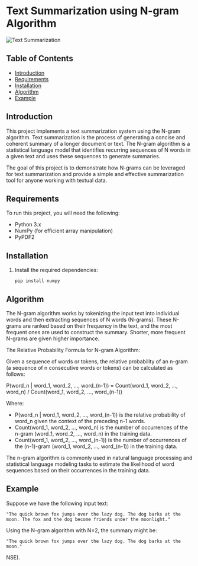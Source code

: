 # Text Summarization using N-gram Algorithm

![Text Summarization](https://example.com/text-summarization.png)

## Table of Contents

- [Introduction](#introduction)
- [Requirements](#requirements)
- [Installation](#installation)
- [Algorithm](#algorithm)
- [Example](#example)

## Introduction

This project implements a text summarization system using the N-gram algorithm. Text summarization is the process of generating a concise and coherent summary of a longer document or text. The N-gram algorithm is a statistical language model that identifies recurring sequences of N words in a given text and uses these sequences to generate summaries.

The goal of this project is to demonstrate how N-grams can be leveraged for text summarization and provide a simple and effective summarization tool for anyone working with textual data.

## Requirements

To run this project, you will need the following:

- Python 3.x
- NumPy (for efficient array manipulation)
- PyPDF2

## Installation

1. Install the required dependencies:

   ```
   pip install numpy
   ```



## Algorithm

The N-gram algorithm works by tokenizing the input text into individual words and then extracting sequences of N words (N-grams). These N-grams are ranked based on their frequency in the text, and the most frequent ones are used to construct the summary. Shorter, more frequent N-grams are given higher importance.

The Relative Probability Formula for N-gram Algorithm:

Given a sequence of words or tokens, the relative probability of an n-gram (a sequence of n consecutive words or tokens) can be calculated as follows:

P(word_n | word_1, word_2, ..., word_(n-1)) = Count(word_1, word_2, ..., word_n) / Count(word_1, word_2, ..., word_(n-1))

Where:
- P(word_n | word_1, word_2, ..., word_(n-1)) is the relative probability of word_n given the context of the preceding n-1 words.
- Count(word_1, word_2, ..., word_n) is the number of occurrences of the n-gram (word_1, word_2, ..., word_n) in the training data.
- Count(word_1, word_2, ..., word_(n-1)) is the number of occurrences of the (n-1)-gram (word_1, word_2, ..., word_(n-1)) in the training data.

The n-gram algorithm is commonly used in natural language processing and statistical language modeling tasks to estimate the likelihood of word sequences based on their occurrences in the training data.

## Example

Suppose we have the following input text:

```
"The quick brown fox jumps over the lazy dog. The dog barks at the moon. The fox and the dog become friends under the moonlight."
```

Using the N-gram algorithm with N=2, the summary might be:

```
"The quick brown fox jumps over the lazy dog. The dog barks at the moon."
```
NSE).
